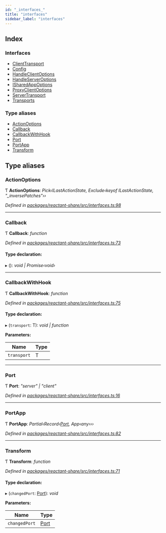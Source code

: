 ```yaml
---
id: "_interfaces_"
title: "interfaces"
sidebar_label: "interfaces"
---
```


## Index

### Interfaces

* [ClientTransport](../interfaces/_interfaces_.clienttransport.md)
* [Config](../interfaces/_interfaces_.config.md)
* [HandleClientOptions](../interfaces/_interfaces_.handleclientoptions.md)
* [HandleServerOptions](../interfaces/_interfaces_.handleserveroptions.md)
* [ISharedAppOptions](../interfaces/_interfaces_.isharedappoptions.md)
* [ProxyClientOptions](../interfaces/_interfaces_.proxyclientoptions.md)
* [ServerTransport](../interfaces/_interfaces_.servertransport.md)
* [Transports](../interfaces/_interfaces_.transports.md)

### Type aliases

* [ActionOptions](_interfaces_.md#actionoptions)
* [Callback](_interfaces_.md#callback)
* [CallbackWithHook](_interfaces_.md#callbackwithhook)
* [Port](_interfaces_.md#port)
* [PortApp](_interfaces_.md#portapp)
* [Transform](_interfaces_.md#transform)

## Type aliases

###  ActionOptions

Ƭ **ActionOptions**: *Pick‹ILastActionState, Exclude‹keyof ILastActionState, "_inversePatches"››*

*Defined in [packages/reactant-share/src/interfaces.ts:98](https://github.com/unadlib/reactant/blob/02f8f232/packages/reactant-share/src/interfaces.ts#L98)*

___

###  Callback

Ƭ **Callback**: *function*

*Defined in [packages/reactant-share/src/interfaces.ts:73](https://github.com/unadlib/reactant/blob/02f8f232/packages/reactant-share/src/interfaces.ts#L73)*

#### Type declaration:

▸ (): *void | Promise‹void›*

___

###  CallbackWithHook

Ƭ **CallbackWithHook**: *function*

*Defined in [packages/reactant-share/src/interfaces.ts:75](https://github.com/unadlib/reactant/blob/02f8f232/packages/reactant-share/src/interfaces.ts#L75)*

#### Type declaration:

▸ (`transport`: T): *void | function*

**Parameters:**

Name | Type |
------ | ------ |
`transport` | T |

___

###  Port

Ƭ **Port**: *"server" | "client"*

*Defined in [packages/reactant-share/src/interfaces.ts:16](https://github.com/unadlib/reactant/blob/02f8f232/packages/reactant-share/src/interfaces.ts#L16)*

___

###  PortApp

Ƭ **PortApp**: *Partial‹Record‹[Port](_interfaces_.md#port), App‹any›››*

*Defined in [packages/reactant-share/src/interfaces.ts:82](https://github.com/unadlib/reactant/blob/02f8f232/packages/reactant-share/src/interfaces.ts#L82)*

___

###  Transform

Ƭ **Transform**: *function*

*Defined in [packages/reactant-share/src/interfaces.ts:71](https://github.com/unadlib/reactant/blob/02f8f232/packages/reactant-share/src/interfaces.ts#L71)*

#### Type declaration:

▸ (`changedPort`: [Port](_interfaces_.md#port)): *void*

**Parameters:**

Name | Type |
------ | ------ |
`changedPort` | [Port](_interfaces_.md#port) |
